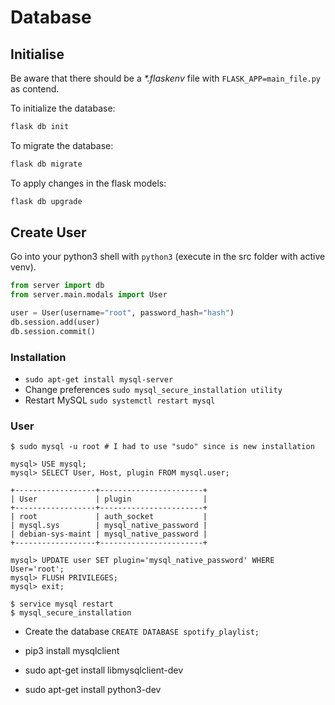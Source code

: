 # Database

## Initialise

Be aware that there should  be a _*.flaskenv_ file with `FLASK_APP=main_file.py` as contend.

To initialize the database:

```bash
flask db init
```

To migrate the database:

```bash
flask db migrate
```

To apply changes in the flask models:

```bash
flask db upgrade
```

## Create User

Go into your python3 shell with `python3` (execute in the src folder with active venv).

```python
from server import db
from server.main.modals import User

user = User(username="root", password_hash="hash")
db.session.add(user)
db.session.commit()
```

### Installation

+ `sudo apt-get install mysql-server`
+ Change preferences `sudo mysql_secure_installation utility`
+ Restart MySQL `sudo systemctl restart mysql`

### User
```
$ sudo mysql -u root # I had to use "sudo" since is new installation

mysql> USE mysql;
mysql> SELECT User, Host, plugin FROM mysql.user;

+------------------+-----------------------+
| User             | plugin                |
+------------------+-----------------------+
| root             | auth_socket           |
| mysql.sys        | mysql_native_password |
| debian-sys-maint | mysql_native_password |
+------------------+-----------------------+
```

```
mysql> UPDATE user SET plugin='mysql_native_password' WHERE User='root';
mysql> FLUSH PRIVILEGES;
mysql> exit;

$ service mysql restart
$ mysql_secure_installation
```

+ Create the database `CREATE DATABASE spotify_playlist;`

+ pip3 install mysqlclient
+ sudo apt-get install libmysqlclient-dev  
+ sudo apt-get install python3-dev



